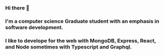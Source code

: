 ### Hi there 👋

### I'm a computer science Graduate student with an emphasis in software development.

### I like to develope for the web with MongoDB, Express, React, and Node sometimes with Typescript and Graphql.
